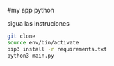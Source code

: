 #my app python

sigua las instruciones

```sh
git clone
source env/bin/activate
pip3 install -r requirements.txt
python3 main.py
```
